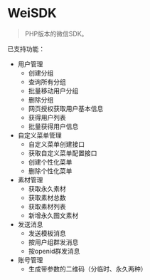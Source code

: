 # WeiSDK

> PHP版本的微信SDK。

已支持功能：

+ 用户管理
    + 创建分组
    + 查询所有分组
    + 批量移动用户分组
    + 删除分组
    + 网页授权获取用户基本信息
    + 获得用户列表
    + 批量获得用户信息
+ 自定义菜单管理
    + 自定义菜单创建接口
    + 获取自定义菜单配置接口
    + 创建个性化菜单
    + 删除个性化菜单
+ 素材管理
    + 获取永久素材
    + 获取素材总数
    + 获取素材列表
    + 新增永久图文素材
+ 发送消息
    + 发送模板消息
    + 按用户组群发消息
    + 按openid群发消息
+ 账号管理
    + 生成带参数的二维码（分临时、永久两种）

